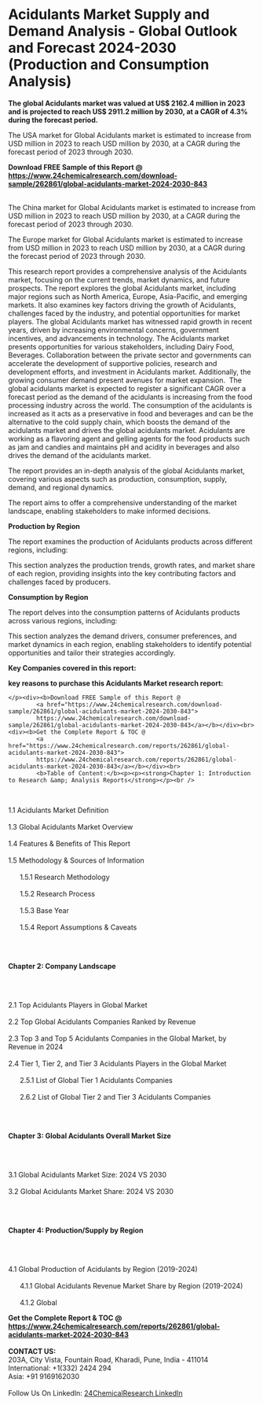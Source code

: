 <h1>Acidulants Market Supply and Demand Analysis - Global Outlook and Forecast 2024-2030 (Production and Consumption Analysis)</h1><p><strong>The global Acidulants market was valued at US$ 2162.4 million in 2023 and is projected to reach US$ 2911.2 million by 2030, at a CAGR of 4.3% during the forecast period.</strong></p><p>
</p><p>The USA market for Global Acidulants market is estimated to increase from USD million in 2023 to reach USD million by 2030, at a CAGR during the forecast period of 2023 through 2030.</p><div><b>Download FREE Sample of this Report @ 
            <a href="https://www.24chemicalresearch.com/download-sample/262861/global-acidulants-market-2024-2030-843">
            https://www.24chemicalresearch.com/download-sample/262861/global-acidulants-market-2024-2030-843</a></b></div><br><p>
</p><p>The China market for Global Acidulants market is estimated to increase from USD million in 2023 to reach USD million by 2030, at a CAGR during the forecast period of 2023 through 2030.</p><p>
</p><p>The Europe market for Global Acidulants market is estimated to increase from USD million in 2023 to reach USD million by 2030, at a CAGR during the forecast period of 2023 through 2030.</p><p>
</p><p>This research report provides a comprehensive analysis of the Acidulants market, focusing on the current trends, market dynamics, and future prospects. The report explores the global Acidulants market, including major regions such as North America, Europe, Asia-Pacific, and emerging markets. It also examines key factors driving the growth of Acidulants, challenges faced by the industry, and potential opportunities for market players. The global Acidulants market has witnessed rapid growth in recent years, driven by increasing environmental concerns, government incentives, and advancements in technology. The Acidulants market presents opportunities for various stakeholders, including Dairy Food, Beverages. Collaboration between the private sector and governments can accelerate the development of supportive policies, research and development efforts, and investment in Acidulants market. Additionally, the growing consumer demand present avenues for market expansion.  The global acidulants market is expected to register a significant CAGR over a forecast period as the demand of the acidulants is increasing from the food processing industry across the world. The consumption of the acidulants is increased as it acts as a preservative in food and beverages and can be the alternative to the cold supply chain, which boosts the demand of the acidulants market and drives the global acidulants market. Acidulants are working as a flavoring agent and gelling agents for the food products such as jam and candies and maintains pH and acidity in beverages and also drives the demand of the acidulants market. </p><p>
</p><p>The report provides an in-depth analysis of the global Acidulants market, covering various aspects such as production, consumption, supply, demand, and regional dynamics.</p><p>
</p><p>The report aims to offer a comprehensive understanding of the market landscape, enabling stakeholders to make informed decisions.</p><p>
</p><p><strong>Production by Region</strong></p><p>
</p><p>The report examines the production of Acidulants products across different regions, including:</p><p>
</p><p>
</p><p>This section analyzes the production trends, growth rates, and market share of each region, providing insights into the key contributing factors and challenges faced by producers.</p><p>
</p><p><strong>Consumption by Region</strong></p><p>
</p><p>The report delves into the consumption patterns of Acidulants products across various regions, including:</p><p>
</p><p>
</p><p>This section analyzes the demand drivers, consumer preferences, and market dynamics in each region, enabling stakeholders to identify potential opportunities and tailor their strategies accordingly.</p><p>
<strong>Key Companies covered in this report:</strong></p><p>
</p><p>
</p><p><strong>key reasons to purchase this Acidulants Market research report:</strong></p><p>

	</p><div><b>Download FREE Sample of this Report @ 
            <a href="https://www.24chemicalresearch.com/download-sample/262861/global-acidulants-market-2024-2030-843">
            https://www.24chemicalresearch.com/download-sample/262861/global-acidulants-market-2024-2030-843</a></b></div><br><div><b>Get the Complete Report & TOC @ 
            <a href="https://www.24chemicalresearch.com/reports/262861/global-acidulants-market-2024-2030-843">
            https://www.24chemicalresearch.com/reports/262861/global-acidulants-market-2024-2030-843</a></b></div><br>
            <b>Table of Content:</b><p><p><strong>Chapter 1: Introduction to Research &amp; Analysis Reports</strong></p><br />
<br />
<p>1.1 Acidulants Market Definition<br /><br />
1.3 Global Acidulants Market Overview<br /><br />
1.4 Features &amp; Benefits of This Report<br /><br />
1.5 Methodology &amp; Sources of Information<br /><br />
&nbsp;&nbsp;&nbsp;&nbsp;&nbsp; 1.5.1 Research Methodology<br /><br />
&nbsp;&nbsp;&nbsp;&nbsp;&nbsp; 1.5.2 Research Process<br /><br />
&nbsp;&nbsp;&nbsp;&nbsp;&nbsp; 1.5.3 Base Year<br /><br />
&nbsp;&nbsp;&nbsp;&nbsp;&nbsp; 1.5.4 Report Assumptions &amp; Caveats</p><br />
<br />
<p><strong>Chapter 2: Company Landscape</strong></p><br />
<br />
<p>2.1 Top Acidulants Players in Global Market<br /><br />
2.2 Top Global Acidulants Companies Ranked by Revenue<br /><br />
2.3 Top 3 and Top 5 Acidulants Companies in the Global Market, by Revenue in 2024<br /><br />
2.4 Tier 1, Tier 2, and Tier 3 Acidulants Players in the Global Market<br /><br />
&nbsp;&nbsp;&nbsp;&nbsp;&nbsp; 2.5.1 List of Global Tier 1 Acidulants Companies<br /><br />
&nbsp;&nbsp;&nbsp;&nbsp;&nbsp; 2.6.2 List of Global Tier 2 and Tier 3 Acidulants Companies</p><br />
<br />
<p><strong>Chapter 3: Global Acidulants Overall Market Size</strong></p><br />
<br />
<p>3.1 Global Acidulants Market Size: 2024 VS 2030<br /><br />
3.2 Global Acidulants Market Share: 2024 VS 2030</p><br />
<br />
<p><strong>Chapter 4: Production/Supply by Region</strong></p><br />
<br />
<p>4.1 Global Production of Acidulants by Region (2019-2024)<br /><br />
&nbsp;&nbsp;&nbsp;&nbsp;&nbsp; 4.1.1 Global Acidulants Revenue Market Share by Region (2019-2024)<br /><br />
&nbsp;&nbsp;&nbsp;&nbsp;&nbsp; 4.1.2 Global </p><div><b>Get the Complete Report & TOC @ 
            <a href="https://www.24chemicalresearch.com/reports/262861/global-acidulants-market-2024-2030-843">
            https://www.24chemicalresearch.com/reports/262861/global-acidulants-market-2024-2030-843</a></b></div><br><b>CONTACT US:</b><br>
            203A, City Vista, Fountain Road, Kharadi, Pune, India - 411014<br>
            International: +1(332) 2424 294<br>
            Asia: +91 9169162030 <br><br>
            Follow Us On LinkedIn: <a href="https://www.linkedin.com/company/24chemicalresearch/">24ChemicalResearch LinkedIn</a>